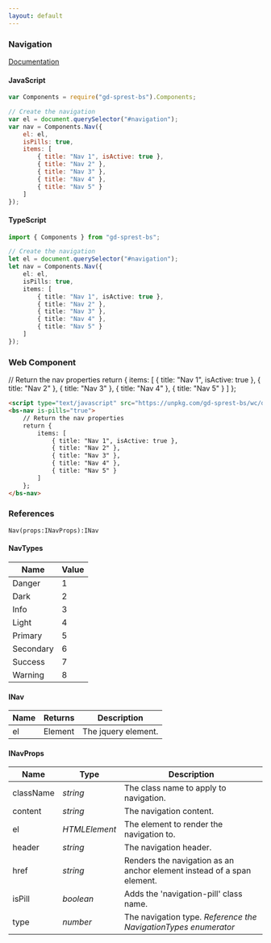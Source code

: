 ```yaml
---
layout: default
---
```


### Navigation
[Documentation](https://getbootstrap.com/docs/4.1/components/navs)

<div id="navigationDemo"></div>

#### JavaScript
```js
var Components = require("gd-sprest-bs").Components;

// Create the navigation
var el = document.querySelector("#navigation");
var nav = Components.Nav({
    el: el,
    isPills: true,
    items: [
        { title: "Nav 1", isActive: true },
        { title: "Nav 2" },
        { title: "Nav 3" },
        { title: "Nav 4" },
        { title: "Nav 5" }
    ]
});
```

#### TypeScript

```ts
import { Components } from "gd-sprest-bs";

// Create the navigation
let el = document.querySelector("#navigation");
let nav = Components.Nav({
    el: el,
    isPills: true,
    items: [
        { title: "Nav 1", isActive: true },
        { title: "Nav 2" },
        { title: "Nav 3" },
        { title: "Nav 4" },
        { title: "Nav 5" }
    ]
});
```

### Web Component

<bs-nav is-pills="true">
    // Return the nav properties
    return {
        items: [
            { title: "Nav 1", isActive: true },
            { title: "Nav 2" },
            { title: "Nav 3" },
            { title: "Nav 4" },
            { title: "Nav 5" }
        ]
    };
</bs-nav>

```html
<script type="text/javascript" src="https://unpkg.com/gd-sprest-bs/wc/dist/gd-sprest-bs.js"></script>
<bs-nav is-pills="true">
    // Return the nav properties
    return {
        items: [
            { title: "Nav 1", isActive: true },
            { title: "Nav 2" },
            { title: "Nav 3" },
            { title: "Nav 4" },
            { title: "Nav 5" }
        ]
    };
</bs-nav>
```

### References

```
Nav(props:INavProps):INav
```

#### NavTypes

| Name | Value |
| --- | --- |
| Danger | 1 |
| Dark | 2 |
| Info | 3 |
| Light | 4 |
| Primary | 5 |
| Secondary | 6 |
| Success | 7 |
| Warning | 8 |

#### INav

| Name | Returns | Description |
| --- | --- | --- |
| el | Element | The jquery element. |

#### INavProps

| Name | Type | Description |
| --- | --- | --- |
| className | _string_ | The class name to apply to navigation. |
| content | _string_ | The navigation content. |
| el | _HTMLElement_ | The element to render the navigation to. |
| header | _string_ | The navigation header. |
| href | _string_ | Renders the navigation as an anchor element instead of a span element. |
| isPill | _boolean_ | Adds the 'navigation-pill' class name. |
| type | _number_ | The navigation type. _Reference the NavigationTypes enumerator_ |

<script type="text/javascript">
    // Wait for the window to be loaded
    window.addEventListener("load", function() {
        // See if a navigation exists
        var navigation = document.querySelector("#navigationDemo");
        if(navigation) {
            // Render the navigation
            $REST.Components.Nav({
                el: navigation,
                isPills: true,
                items: [
                    { title: "Nav 1", isActive: true },
                    { title: "Nav 2" },
                    { title: "Nav 3" },
                    { title: "Nav 4" },
                    { title: "Nav 5" }
                ]
            });
        }
    });
</script>